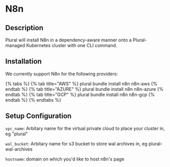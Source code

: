 
# N8n

## Description
Plural will install N8n in a dependency-aware manner onto a Plural-managed Kubernetes cluster with one CLI command.

## Installation
We currently support N8n for the following providers:

{% tabs %}
{% tab title="AWS" %} plural bundle install n8n n8n-aws {% endtab %} {% tab title="AZURE" %} plural bundle install n8n n8n-azure {% endtab %} {% tab title="GCP" %} plural bundle install n8n n8n-gcp {% endtab %}
{% endtabs %}

## Setup Configuration
`vpc_name`: Arbitary name for the virtual private cloud to place your cluster in, eg "plural"



`wal_bucket`: Arbitary name for s3 bucket to store wal archives in, eg plural-wal-archives

`hostname`: domain on which you'd like to host n8n's page
    
